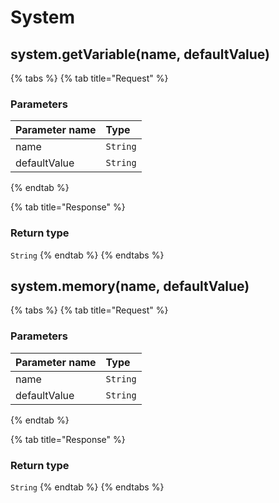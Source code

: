 # System

## system.getVariable\(name, defaultValue\)

{% tabs %}
{% tab title="Request" %}
### **Parameters**

| Parameter name | Type |
| :--- | :--- |
| name | `String` |
| defaultValue | `String` |
{% endtab %}

{% tab title="Response" %}
### Return type

`String`
{% endtab %}
{% endtabs %}

## system.memory\(name, defaultValue\)

{% tabs %}
{% tab title="Request" %}
### **Parameters**

| Parameter name | Type |
| :--- | :--- |
| name | `String` |
| defaultValue | `String` |
{% endtab %}

{% tab title="Response" %}
### Return type

`String`
{% endtab %}
{% endtabs %}

